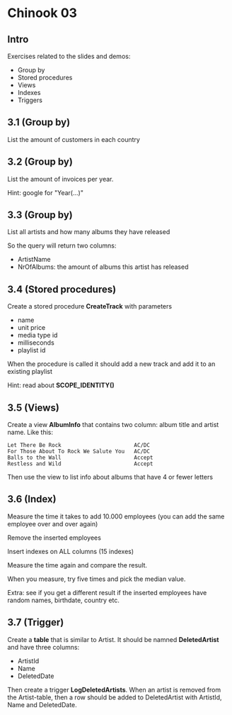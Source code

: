 # Chinook 03

## Intro

Exercises related to the slides and demos:

- Group by
- Stored procedures
- Views
- Indexes
- Triggers

## 3.1 (Group by)

List the amount of customers in each country

## 3.2 (Group by)

List the amount of invoices per year.

Hint: google for "Year(...)"

## 3.3 (Group by)

List all artists and how many albums they have released

So the query will return two columns:
- ArtistName
- NrOfAlbums: the amount of albums this artist has released

## 3.4 (Stored procedures)

Create a stored procedure **CreateTrack** with parameters
- name
- unit price
- media type id
- milliseconds
- playlist id

When the procedure is called it should add a new track and add it to an existing playlist

Hint: read about **SCOPE_IDENTITY()**

## 3.5 (Views)

Create a view **AlbumInfo** that contains two column: album title and artist name. Like this:

    Let There Be Rock	                    AC/DC
    For Those About To Rock We Salute You	AC/DC
    Balls to the Wall	                    Accept
    Restless and Wild	                    Accept

Then use the view to list info about albums that have 4 or fewer letters

## 3.6 (Index)

Measure the time it takes to add 10.000 employees (you can add the same employee over and over again)

Remove the inserted employees

Insert indexes on ALL columns (15 indexes)

Measure the time again and compare the result.

When you measure, try five times and pick the median value.

Extra: see if you get a different result if the inserted employees have random names, birthdate, country etc.

## 3.7 (Trigger)

Create a **table** that is similar to Artist. It should be namned **DeletedArtist** and have three columns:
- ArtistId
- Name
- DeletedDate

Then create a trigger **LogDeletedArtists**. When an artist is removed from the Artist-table, then a row should be added to DeletedArtist with ArtistId, Name and DeletedDate.

